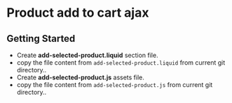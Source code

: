 # Product add to cart ajax

## Getting Started

- Create **add-selected-product.liquid** section file.
- copy the file content from `add-selected-product.liquid` from current git directory..
- Create **add-selected-product.js** assets file.
- copy the file content from `add-selected-product.js` from current git directory..